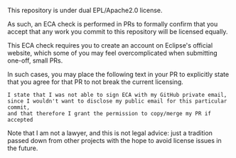 This repository is under dual EPL/Apache2.0 license.

As such, an ECA check is performed in PRs to formally confirm that you accept that any work you commit to this repository will be licensed equally.

This ECA check requires you to create an account on Eclipse's official website, which some of you may feel overcomplicated when submitting one-off, small PRs.

In such cases, you may place the following text in your PR to explicitly state that you agree for that PR to not break the current licensing.
```
I state that I was not able to sign ECA with my GitHub private email,
since I wouldn't want to disclose my public email for this particular commit,
and that therefore I grant the permission to copy/merge my PR if accepted
```

Note that I am not a lawyer, and this is not legal advice: just a tradition passed down from other projects with the hope to avoid license issues in the future.
